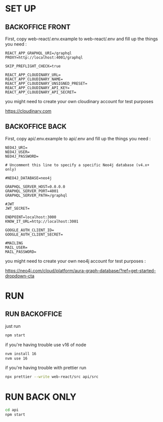 # SET UP

## BACKOFFICE FRONT

First, copy web-react/.env.example to web-react/.env and fill up the things you need :

```
REACT_APP_GRAPHQL_URI=/graphql
PROXY=http://localhost:4001/graphql

SKIP_PREFLIGHT_CHECK=true

REACT_APP_CLOUDINARY_URL=
REACT_APP_CLOUDINARY_NAME=
REACT_APP_CLOUDINARY_UNSIGNED_PRESET=
REACT_APP_CLOUDINARY_API_KEY=
REACT_APP_CLOUDINARY_API_SECRET=
```

you might need to create your own cloudinary account for test purposes

https://cloudinary.com

## BACKOFFICE BACK

First, copy api/.env.example to api/.env and fill up the things you need :

```
NEO4J_URI=
NEO4J_USER=
NEO4J_PASSWORD=

# Uncomment this line to specify a specific Neo4j database (v4.x+ only)

#NEO4J_DATABASE=neo4j

GRAPHQL_SERVER_HOST=0.0.0.0
GRAPHQL_SERVER_PORT=4001
GRAPHQL_SERVER_PATH=/graphql

#JWT
JWT_SECRET=

ENDPOINT=localhost:3000
KNOW_IT_URL=http://localhost:3001

GOOGLE_AUTH_CLIENT_ID=
GOOGLE_AUTH_CLIENT_SECRET=

#MAILING
MAIL_USER=
MAIL_PASSWORD=
```

you might need to create your own neo4j account for test purposes :

https://neo4j.com/cloud/platform/aura-graph-database/?ref=get-started-dropdown-cta

# RUN

## RUN BACKOFFICE

just run

```bash
npm start
```

if you're having trouble use v16 of node

```bash
nvm install 16
nvm use 16
```

if you're having trouble with prettier run

```bash
npx prettier --write web-react/src api/src
```

# RUN BACK ONLY

```bash
cd api
npm start
```
